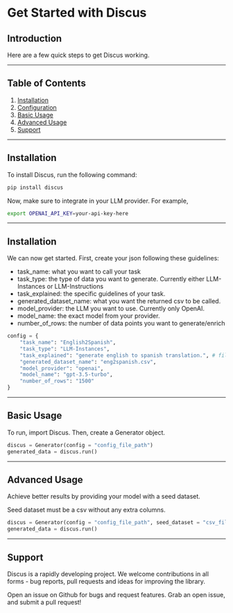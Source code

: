 # Get Started with Discus

## Introduction

Here are a few quick steps to get Discus working.

---

## Table of Contents

1. [Installation](#installation)
2. [Configuration](#configuration)
3. [Basic Usage](#basic-usage)
4. [Advanced Usage](#advanced-usage)
5. [Support](#support)

---

## Installation

To install Discus, run the following command:

```bash
pip install discus
```

Now, make sure to integrate in your LLM provider. For example,

```bash
export OPENAI_API_KEY=your-api-key-here
```

---
## Installation

We can now get started. First, create your json following these guidelines:

* task_name: what you want to call your task
* task_type: the type of data you want to generate. Currently either LLM-Instances or LLM-Instructions
* task_explained: the specific guidelines of your task.
* generated_dataset_name: what you want the returned csv to be called.
* model_provider: the LLM you want to use. Currently only OpenAI.
* model_name: the exact model from your provider.
* number_of_rows: the number of data points you want to generate/enrich

```python
config = {
    "task_name": "English2Spanish",
    "task_type": "LLM-Instances",
    "task_explained": "generate english to spanish translation.", # fill in the blank. "you are trying to _____"
    "generated_dataset_name": "eng2spanish.csv",
    "model_provider": "openai",
    "model_name": "gpt-3.5-turbo",
    "number_of_rows": "1500"
}
```

--- 
## Basic Usage

To run, import Discus. Then, create a Generator object.

```python
discus = Generator(config = "config_file_path")
generated_data = discus.run()
```

--- 
## Advanced Usage

Achieve better results by providing your model with a seed dataset. 

Seed dataset must be a csv without any extra columns. 
```python
discus = Generator(config = "config_file_path", seed_dataset = "csv_file_path")
generated_data = discus.run()
```
---
## Support
Discus is a rapidly developing project. We welcome contributions in all forms - bug reports, pull requests and ideas for improving the library.

Open an issue on Github for bugs and request features.
Grab an open issue, and submit a pull request!
